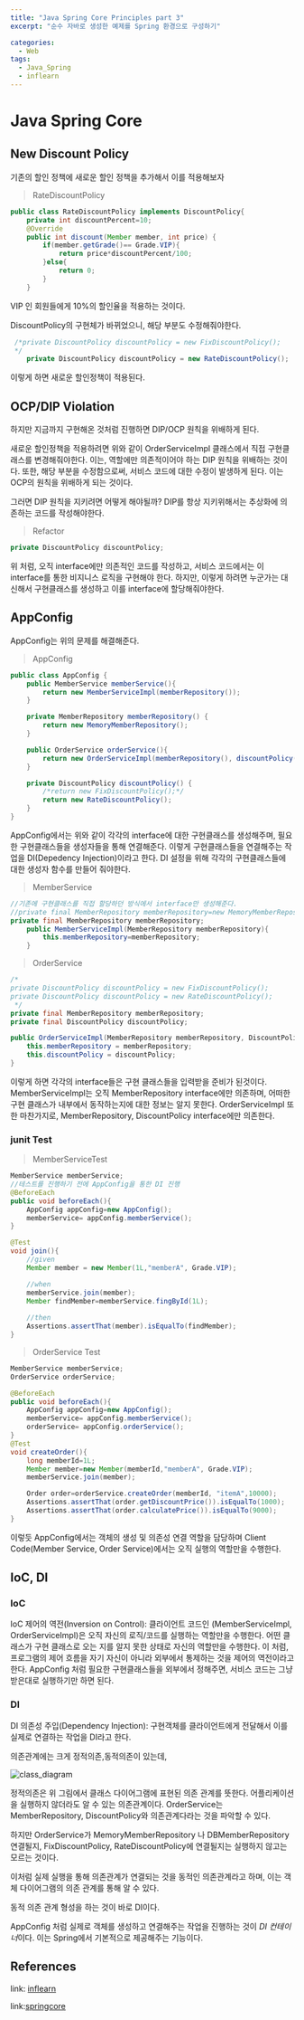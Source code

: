 ```yaml
---
title: "Java Spring Core Principles part 3"
excerpt: "순수 자바로 생성한 예제를 Spring 환경으로 구성하기"

categories:
  - Web
tags:
  - Java_Spring
  - inflearn
---
```

# Java Spring Core 

## New Discount Policy
기존의 할인 정책에 새로운 할인 정책을 추가해서 이를 적용해보자

>RateDiscountPolicy

```java
public class RateDiscountPolicy implements DiscountPolicy{
    private int discountPercent=10;
    @Override
    public int discount(Member member, int price) {
        if(member.getGrade()== Grade.VIP){
            return price*discountPercent/100;
        }else{
            return 0;
        }
    }
```
VIP 인 회원들에게 10%의 할인율을 적용하는 것이다.

DiscountPolicy의 구현체가 바뀌었으니, 해당 부분도 수정해줘야한다.

```java
 /*private DiscountPolicy discountPolicy = new FixDiscountPolicy();
 */
    private DiscountPolicy discountPolicy = new RateDiscountPolicy();
```
이렇게 하면 새로운 할인정책이 적용된다.

## OCP/DIP Violation
하지만 지금까지 구현해온 것처럼 진행하면 DIP/OCP 원칙을 위배하게 된다.

새로운 할인정책을 적용하려면 위와 같이 OrderServiceImpl 클래스에서 직접 구현클래스를 변경해줘야한다. 이는, 역할에만 의존적이어야 하는 DIP 원칙을 위배하는 것이다. 또한, 해당 부분을 수정함으로써, 서비스 코드에 대한 수정이 발생하게 된다. 이는 OCP의 원칙을 위배하게 되는 것이다.

그러면 DIP 원칙을 지키려면 어떻게 해야될까?
DIP를 항상 지키위해서는 추상화에 의존하는 코드를 작성해야한다.

> Refactor

```java
private DiscountPolicy discountPolicy;
```
위 처럼, 오직 interface에만 의존적인 코드를 작성하고, 서비스 코드에서는 이 interface를 통한 비지니스 로직을 구현해야 한다. 하지만, 이렇게 하려면 누군가는 대신해서 구현클래스를 생성하고 이를 interface에 할당해줘야한다. 

## AppConfig
AppConfig는 위의 문제를 해결해준다.

>AppConfig
```java
public class AppConfig {
    public MemberService memberService(){
        return new MemberServiceImpl(memberRepository());
    }

    private MemberRepository memberRepository() {
        return new MemoryMemberRepository();
    }

    public OrderService orderService(){
        return new OrderServiceImpl(memberRepository(), discountPolicy());
    }

    private DiscountPolicy discountPolicy() {
        /*return new FixDiscountPolicy();*/
        return new RateDiscountPolicy();
    }
}

```

AppConfig에서는 위와 같이 각각의 interface에 대한 구현클래스를 생성해주며, 필요한 구현클래스들을 생성자들을 통해 연결해준다. 이렇게 구현클래스들을 연결해주는 작업을 DI(Depedency Injection)이라고 한다. DI 설정을 위해 각각의 구현클래스들에 대한 생성자 함수를 만들어 줘야한다.

>MemberService

```java
//기존에 구현클래스를 직접 할당하던 방식에서 interface만 생성해준다.
//private final MemberRepository memberRepository=new MemoryMemberRepository();
private final MemberRepository memberRepository;
    public MemberServiceImpl(MemberRepository memberRepository){
        this.memberRepository=memberRepository;
    }
```

>OrderService

```java
/*
private DiscountPolicy discountPolicy = new FixDiscountPolicy();
private DiscountPolicy discountPolicy = new RateDiscountPolicy();
 */
private final MemberRepository memberRepository;
private final DiscountPolicy discountPolicy;

public OrderServiceImpl(MemberRepository memberRepository, DiscountPolicy discountPolicy) {
    this.memberRepository = memberRepository;
    this.discountPolicy = discountPolicy;
}
```
이렇게 하면 각각의 interface들은 구현 클래스들을 입력받을 준비가 된것이다.
MemberServiceImpl는 오직 MemberRepository interface에만 의존하며, 어떠한 구현 클래스가 내부에서 동작하는지에 대한 정보는 알지 못한다.
OrderServiceImpl 또한 마찬가지로, MemberRepository, DiscountPolicy interface에만 의존한다.

### junit Test

> MemberServiceTest

```java
MemberService memberService;
//테스트를 진행하기 전에 AppConfig을 통한 DI 진행
@BeforeEach
public void beforeEach(){
    AppConfig appConfig=new AppConfig();
    memberService= appConfig.memberService();
}

@Test
void join(){
    //given
    Member member = new Member(1L,"memberA", Grade.VIP);

    //when
    memberService.join(member);
    Member findMember=memberService.fingById(1L);
    
    //then
    Assertions.assertThat(member).isEqualTo(findMember);
}
```
> OrderService Test

```java
MemberService memberService;
OrderService orderService;

@BeforeEach
public void beforeEach(){
    AppConfig appConfig=new AppConfig();
    memberService= appConfig.memberService();
    orderService= appConfig.orderService();
}
@Test
void createOrder(){
    long memberId=1L;
    Member member=new Member(memberId,"memberA", Grade.VIP);
    memberService.join(member);

    Order order=orderService.createOrder(memberId, "itemA",10000);
    Assertions.assertThat(order.getDiscountPrice()).isEqualTo(1000);
    Assertions.assertThat(order.calculatePrice()).isEqualTo(9000);
}
```
이렇듯 AppConfig에서는 객체의 생성 및 의존성 연결 역할을 담당하며 Client Code(Member Service, Order Service)에서는 오직 실행의 역할만을 수행한다.

## IoC, DI
### IoC
IoC 제어의 역전(Inversion on Control): 클라이언트 코드인 (MemberServiceImpl, OrderServiceImpl)은 오직 자신의 로직/코드를 실행하는 역할만을 수행한다. 어떤 클래스가 구현 클래스로 오는 지를 알지 못한 상태로 자신의 역할만을 수행한다. 이 처럼, 프로그램의 제어 흐름을 자기 자신이 아니라 외부에서 통제하는 것을 제어의 역전이라고 한다. AppConfig 처럼 필요한 구현클래스들을 외부에서 정해주면, 서비스 코드는 그냥 받은대로 실행하기만 하면 된다.
### DI
DI 의존성 주입(Dependency Injection): 구현객체를 클라이언트에게 전달해서 이를 실제로 연결하는 작업을 DI라고 한다.

의존관계에는 크게 정적의존,동적의존이 있는데,

![class_diagram](/assets/images/jsf/order_domain2.png)

정적의존은 위 그림에서 클래스 다이어그램에 표현된 의존 관계를 뜻한다. 어플리케이션을 실행하지 않더라도 알 수 있는 의존관계이다. OrderService는 MemberRepository, DiscountPolicy와 의존관계다라는 것을 파악할 수 있다.

하지만 OrderService가 MemoryMemberRepository 나 DBMemberRepository 연결될지, FixDiscountPolicy, RateDiscountPolicy에 연결될지는 실행하지 않고는 모르는 것이다.

이처럼 실제 실행을 통해 의존관계가 연결되는 것을 동적인 의존관계라고 하며, 이는 객체 다이어그램의 의존 관계를 통해 알 수 있다.

동적 의존 관계 형성을 하는 것이 바로 DI이다. 

AppConfig 처럼 실제로 객체를 생성하고 연결해주는 작업을 진행하는 것이 *DI 컨테이너*이다. 이는 Spring에서 기본적으로 제공해주는 기능이다.

## References
link: [inflearn](https://www.inflearn.com/roadmaps/373)

link:[springcore](https://www.inflearn.com/course/%EC%8A%A4%ED%94%84%EB%A7%81-%ED%95%B5%EC%8B%AC-%EC%9B%90%EB%A6%AC-%EA%B8%B0%EB%B3%B8%ED%8E%B8/)

